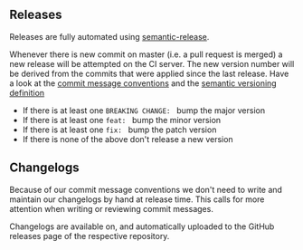 ## Releases

Releases are fully automated using [semantic-release](https://github.com/semantic-release/semantic-release).

Whenever there is new commit on master (i.e. a pull request is merged) a new
release will be attempted on the CI server. The new version number will be
derived from the commits that were applied since the last release. Have a look at the
[commit message conventions](../git/commit-message-conventions.md) and the [semantic versioning definition](./versioning.md)

- If there is at least one `BREAKING CHANGE: ` bump the major version
- If there is at least one `feat: ` bump the minor version
- If there is at least one `fix: ` bump the patch version
- If there is none of the above don't release a new version

## Changelogs

Because of our commit message conventions we don't need to write and maintain
our changelogs by hand at release time. This calls for more attention when writing or reviewing commit messages.

Changelogs are available on, and automatically uploaded to the GitHub releases
page of the respective repository.
